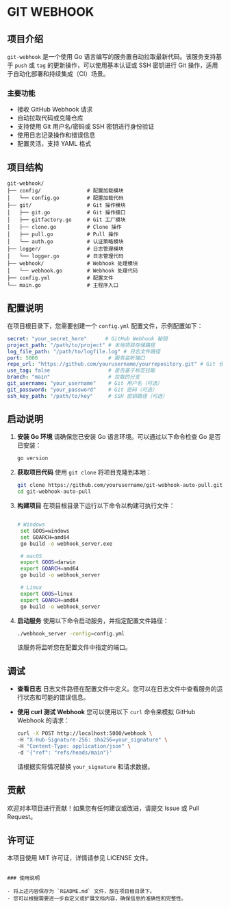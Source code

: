 # GIT WEBHOOK


## 项目介绍

`git-webhook` 是一个使用 Go 语言编写的服务置自动拉取最新代码。该服务支持基于 `push` 或 `tag` 的更新操作，可以使用基本认证或 SSH 密钥进行 Git 操作，适用于自动化部署和持续集成（CI）场景。

### 主要功能

- 接收 GitHub Webhook 请求
- 自动拉取代码或克隆仓库
- 支持使用 Git 用户名/密码或 SSH 密钥进行身份验证
- 使用日志记录操作和错误信息
- 配置灵活，支持 YAML 格式

## 项目结构
```
git-webhook/
├── config/               # 配置加载模块
│   └── config.go         # 配置加载代码
├── git/                  # Git 操作模块
│   ├── git.go            # Git 操作接口
│   ├── gitfactory.go     # Git 工厂模块
│   ├── clone.go          # Clone 操作
│   ├── pull.go           # Pull 操作
│   └── auth.go           # 认证策略模块
├── logger/               # 日志管理模块
│   └── logger.go         # 日志管理代码
├── webhook/              # Webhook 处理模块
│   └── webhook.go        # Webhook 处理代码
├── config.yml            # 配置文件
└── main.go               # 主程序入口
```

## 配置说明

在项目根目录下，您需要创建一个 `config.yml` 配置文件，示例配置如下：

```yaml
secret: "your_secret_here"      # GitHub Webhook 秘钥
project_path: "/path/to/project" # 本地项目存储路径
log_file_path: "/path/to/logfile.log" # 日志文件路径
port: 5000                       # 服务监听端口
repo_url: "https://github.com/yourusername/yourrepository.git" # Git 仓库 URL
use_tag: false                   # 是否基于标签拉取
branch: "main"                   # 拉取的分支
git_username: "your_username"    # Git 用户名（可选）
git_password: "your_password"    # Git 密码（可选）
ssh_key_path: "/path/to/key"     # SSH 密钥路径（可选）
```
## 启动说明

1. **安装 Go 环境**
   请确保您已安装 Go 语言环境。可以通过以下命令检查 Go 是否已安装：

   ```bash
   go version
   ```
2. **获取项目代码**
   使用 `git clone` 将项目克隆到本地：

   ```bash
   git clone https://github.com/yourusername/git-webhook-auto-pull.git
   cd git-webhook-auto-pull
   ```
3. **构建项目**
   在项目根目录下运行以下命令以构建可执行文件：

   ```bash
   
   # Windows
    set GOOS=windows 
    set GOARCH=amd64 
    go build -o webhook_server.exe
   
    # macOS
    export GOOS=darwin
    export GOARCH=amd64
    go build -o webhook_server

    # Linux
    export GOOS=linux
    export GOARCH=amd64 
    go build -o webhook_server
   ```
4. **启动服务**
   使用以下命令启动服务，并指定配置文件路径：

   ```bash
   ./webhook_server -config=config.yml
   ```
   该服务将监听您在配置文件中指定的端口。

## 调试

- **查看日志**
  日志文件路径在配置文件中定义。您可以在日志文件中查看服务的运行状态和可能的错误信息。
- **使用 curl 测试 Webhook**
  您可以使用以下 `curl` 命令来模拟 GitHub Webhook 的请求：

  ```bash
  curl -X POST http://localhost:5000/webhook \
  -H "X-Hub-Signature-256: sha256=your_signature" \
  -H "Content-Type: application/json" \
  -d '{"ref": "refs/heads/main"}'
  ```
  请根据实际情况替换 `your_signature` 和请求数据。

## 贡献

欢迎对本项目进行贡献！如果您有任何建议或改进，请提交 Issue 或 Pull Request。

## 许可证

本项目使用 MIT 许可证，详情请参见 LICENSE 文件。

```

### 使用说明

- 将上述内容保存为 `README.md` 文件，放在项目根目录下。
- 您可以根据需要进一步自定义或扩展文档内容，确保信息的准确性和完整性。
```
